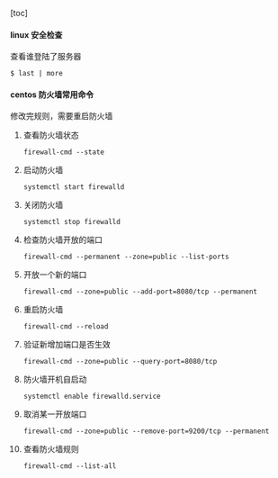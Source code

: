 

[toc]



#### linux 安全检查

查看谁登陆了服务器

```
$ last | more 
```

#### centos 防火墙常用命令

修改完规则，需要重启防火墙

1. 查看防火墙状态

   ```
   firewall-cmd --state
   ```

2. 启动防火墙

   ```
   systemctl start firewalld
   ```

3. 关闭防火墙

   ```
   systemctl stop firewalld
   ```

4. 检查防火墙开放的端口

   ```
   firewall-cmd --permanent --zone=public --list-ports
   ```

5. 开放一个新的端口

   ```
   firewall-cmd --zone=public --add-port=8080/tcp --permanent
   ```

6. 重启防火墙

   ```
   firewall-cmd --reload
   ```

7. 验证新增加端口是否生效

   ```
   firewall-cmd --zone=public --query-port=8080/tcp
   ```

8. 防火墙开机自启动

   ```
   systemctl enable firewalld.service
   ```

9. 取消某一开放端口

   ```
   firewall-cmd --zone=public --remove-port=9200/tcp --permanent
   ```

10. 查看防火墙规则

    ```
    firewall-cmd --list-all
    ```

    
